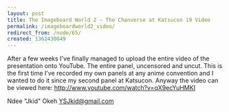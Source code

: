 ```yaml
---
layout: post
title: The Imageboard World 2 – The Chanverse at Katsucon 19 Video
permalink: /imageboardworld2_video/
redirect_from: /node/65/
created: 1362430049
---
```

After a few weeks I've finally managed to upload the entire video of the presentation onto YouTube. The entire panel, uncensored and uncut. This is the first time I've recorded my own panels at any anime convention and I wanted to do it since my second panel at Katsucon. Anyway the video can be viewed here: http://www.youtube.com/watch?v=qX9ecYuHMKI

Ndee "Jkid" Okeh
YSJkid@gmail.com
